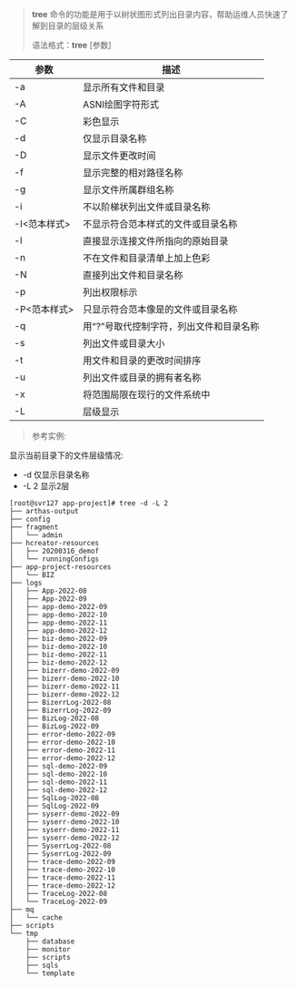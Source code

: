> **tree** 命令的功能是用于以树状图形式列出目录内容，帮助运维人员快速了解到目录的层级关系
> 
> 语法格式：**tree** [参数]

| 参数       | 描述                    |
|----------|-----------------------|
| -a	      | 显示所有文件和目录             |
| -A       | ASNI绘图字符形式            |
| -C       | 彩色显示                  |
| -d       | 仅显示目录名称               |
| -D       | 显示文件更改时间              |
| -f       | 显示完整的相对路径名称           |
| -g       | 显示文件所属群组名称            |
| -i       | 不以阶梯状列出文件或目录名称        |
| -I<范本样式> | 不显示符合范本样式的文件或目录名称     |
| -l       | 直接显示连接文件所指向的原始目录      |
| -n       | 不在文件和目录清单上加上色彩        |
| -N       | 直接列出文件和目录名称           |
| -p       | 列出权限标示                |
| -P<范本样式> | 只显示符合范本像是的文件或目录名称     |
| -q       | 用“?”号取代控制字符，列出文件和目录名称 |
| -s       | 列出文件或目录大小             |
| -t       | 用文件和目录的更改时间排序         |
| -u       | 列出文件或目录的拥有者名称         |
| -x       | 将范围局限在现行的文件系统中        |
| -L       | 层级显示                  |


> 参考实例:

显示当前目录下的文件层级情况:

- -d  仅显示目录名称
- -L 2 显示2层


```shell
[root@svr127 app-project]# tree -d -L 2
├── arthas-output
├── config
├── fragment
│   └── admin
├── hcreator-resources
│   ├── 20200316_demof
│   └── runningConfigs
├── app-project-resources
│   └── BIZ
├── logs
│   ├── App-2022-08
│   ├── App-2022-09
│   ├── app-demo-2022-09
│   ├── app-demo-2022-10
│   ├── app-demo-2022-11
│   ├── app-demo-2022-12
│   ├── biz-demo-2022-09
│   ├── biz-demo-2022-10
│   ├── biz-demo-2022-11
│   ├── biz-demo-2022-12
│   ├── bizerr-demo-2022-09
│   ├── bizerr-demo-2022-10
│   ├── bizerr-demo-2022-11
│   ├── bizerr-demo-2022-12
│   ├── BizerrLog-2022-08
│   ├── BizerrLog-2022-09
│   ├── BizLog-2022-08
│   ├── BizLog-2022-09
│   ├── error-demo-2022-09
│   ├── error-demo-2022-10
│   ├── error-demo-2022-11
│   ├── error-demo-2022-12
│   ├── sql-demo-2022-09
│   ├── sql-demo-2022-10
│   ├── sql-demo-2022-11
│   ├── sql-demo-2022-12
│   ├── SqlLog-2022-08
│   ├── SqlLog-2022-09
│   ├── syserr-demo-2022-09
│   ├── syserr-demo-2022-10
│   ├── syserr-demo-2022-11
│   ├── syserr-demo-2022-12
│   ├── SyserrLog-2022-08
│   ├── SyserrLog-2022-09
│   ├── trace-demo-2022-09
│   ├── trace-demo-2022-10
│   ├── trace-demo-2022-11
│   ├── trace-demo-2022-12
│   ├── TraceLog-2022-08
│   └── TraceLog-2022-09
├── mq
│   └── cache
├── scripts
└── tmp
    ├── database
    ├── monitor
    ├── scripts
    ├── sqls
    └── template
```
